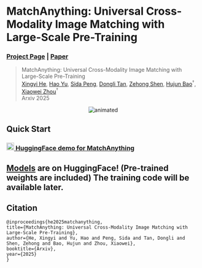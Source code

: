 # MatchAnything: Universal Cross-Modality Image Matching with Large-Scale Pre-Training
### [Project Page](https://zju3dv.github.io/MatchAnything) | [Paper](https://arxiv.org/abs/2501.07556)

> MatchAnything: Universal Cross-Modality Image Matching with Large-Scale Pre-Training\
> [Xingyi He](https://hxy-123.github.io/),
[Hao Yu](https://ritianyu.github.io/),
[Sida Peng](https://pengsida.net),
[Dongli Tan](https://github.com/Cuistiano),
[Zehong Shen](https://zehongs.github.io),
[Hujun Bao](http://www.cad.zju.edu.cn/home/bao/)<sup>†</sup>,
[Xiaowei Zhou](https://xzhou.me/)<sup>†</sup> \
> Arxiv 2025

<p align="center">
    <img src=video/teaser_demo.gif alt="animated" />
</p>

## Quick Start

### [<img src="https://s2.loli.net/2024/09/15/aw3rElfQAsOkNCn.png" width="20"> HuggingFace demo for MatchAnything](https://huggingface.co/spaces/LittleFrog/MatchAnything)

## [Models](https://huggingface.co/spaces/LittleFrog/MatchAnything/blob/main/imcui/third_party/MatchAnything/README.md) are on HuggingFace! (Pre-trained weights are included) The training code will be available later.


## Citation

```
@inproceedings{he2025matchanything,
title={MatchAnything: Universal Cross-Modality Image Matching with Large-Scale Pre-Training},
author={He, Xingyi and Yu, Hao and Peng, Sida and Tan, Dongli and Shen, Zehong and Bao, Hujun and Zhou, Xiaowei},
booktitle={Arxiv},
year={2025}
}
```
